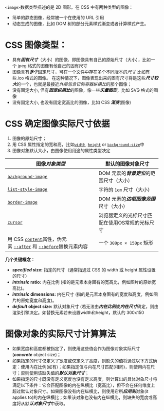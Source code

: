 
`<image>`数据类型描述的是 2D 图形。在 CSS 中有两种类型的图像：
- 简单的静态图像，经常被一个在使用的 URL 引用
- 动态生成的图像，比如 DOM 树的部分元素样式渐变或者计算样式产生。

# CSS 图像类型：

- 具有***固有尺寸***（大小）的图像，即图像具有自己的原始尺寸（大小），比如一个 jpeg 格式的图像有他自己的固有尺寸
- 图像具有***多个***固定尺寸，可在一个文件中存在多个不同版本的*尺寸* 比如有些.ico 格式的图像。
	在这种情况下，图像表现出来的固有尺寸将是这些***尺寸较大***的一个，也就是最接近*外层包含它的容器纵横比*的那个图像；
- 没有固定大小, 但有***固定纵横比***的图像，像一些***矢量图形***，比如 SVG 格式的图像
- 没有固定大小, 也没有固定宽高比的图像，比如 CSS ***渐变***(图像)


# CSS 确定图像实际尺寸依据
1. 图像的原始尺寸；
2. 用 CSS 属性指定的宽和高，比如[`width`](https://developer.mozilla.org/zh-CN/docs/Web/CSS/width), [`height`](https://developer.mozilla.org/zh-CN/docs/Web/CSS/height) or [`background-size`](https://developer.mozilla.org/zh-CN/docs/Web/CSS/background-size)中
3. 图像对象默认大小，由图像使用用途的属性类型决定

| 图像***对象类型***                                                                                                                                                                                                                            | 默认的图像对象尺寸                  |
| --------------------------------------------------------------------------------------------------------------------------------------------------------------------------------------------------------------------------------------- | -------------------------- |
| [`background-image`](https://developer.mozilla.org/zh-CN/docs/Web/CSS/background-image)                                                                                                                                                 | DOM 元素的***背景定位***的范围尺寸（大小） |
| [`list-style-image`](https://developer.mozilla.org/zh-CN/docs/Web/CSS/list-style-image)                                                                                                                                                 | 字符的 `1em` 尺寸（大小）           |
| [`border-image`](https://developer.mozilla.org/zh-CN/docs/Web/CSS/border-image)                                                                                                                                                         | DOM 元素的***边框图像范围***尺寸（大小）  |
| [`cursor`](https://developer.mozilla.org/zh-CN/docs/Web/CSS/cursor)                                                                                                                                                                     | 浏览器定义的光标尺寸匹配在使用OS常规的光标尺寸   |
| 用 CSS [`content`](https://developer.mozilla.org/zh-CN/docs/Web/CSS/content)属性，伪元素 [`::after`](https://developer.mozilla.org/zh-CN/docs/Web/CSS/::after) 和 [`::before`](https://developer.mozilla.org/zh-CN/docs/Web/CSS/::before)替换元素内容 | 一个 `300px × 150px` 矩形      |
**几个关键概念：**

- ***specified* size:** 指定的尺寸（通常指通过 CSS 的 width 或 height 属性设置的尺寸）
- ***intrinsic* ratio:** 内在比例 (指的是元素本身固有的宽高比，例如图片的原始宽高比)。
- ***intrinsic* dimensions:** 内在尺寸 (指的是元素本身固有的宽度和高度，例如图片的原始宽度和高度)。
- ***default* object size:** 默认对象尺寸 (若无法由***内在比例***或***内在尺寸***确定，则由渲染引擎决定。如替换元素若未设置width和height，默认的 300x150
# 图像对象的实际尺寸计算算法

- 如果宽度和高度都被指定了，则使用这些值会作为图像对象实际尺寸(***concrete*** object size)；
- 如果指定的尺寸仅定义了宽度或仅定义了高度，则缺失的值将通过以下方式确定：使用内在比例(如有)；如果指定值与内在尺寸匹配(相同)，则使用内在尺寸；否则使用该缺失值的***默认对象尺寸***；
- 如果指定的尺寸既没有定义宽度也没有定义高度，则计算出的具体对象尺寸将满足以下条件：它会匹配图像的内在纵横比（宽高比），但不会在任何维度上超过默认对象尺寸。如果图像没有内在纵横比，则使用它所***应用到***对象(it applies to)的内在纵横比；如果该对象也没有内在纵横比，则缺失的宽度或高度将从默***认对象尺寸***中获取。